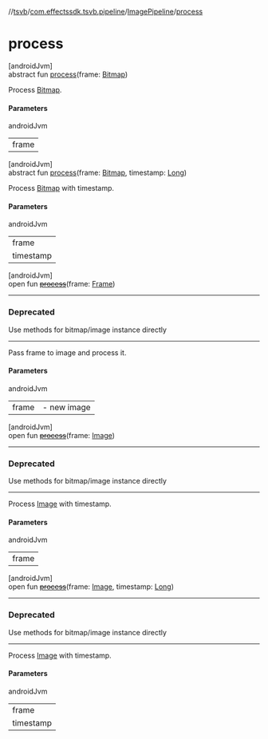 //[tsvb](../../../index.md)/[com.effectssdk.tsvb.pipeline](../index.md)/[ImagePipeline](index.md)/[process](process.md)

# process

[androidJvm]\
abstract fun [process](process.md)(frame: [Bitmap](https://developer.android.com/reference/kotlin/android/graphics/Bitmap.html))

Process [Bitmap](https://developer.android.com/reference/kotlin/android/graphics/Bitmap.html).

#### Parameters

androidJvm

| |
|---|
| frame |

[androidJvm]\
abstract fun [process](process.md)(frame: [Bitmap](https://developer.android.com/reference/kotlin/android/graphics/Bitmap.html), timestamp: [Long](https://kotlinlang.org/api/latest/jvm/stdlib/kotlin/-long/index.html))

Process [Bitmap](https://developer.android.com/reference/kotlin/android/graphics/Bitmap.html) with timestamp.

#### Parameters

androidJvm

| |
|---|
| frame |
| timestamp |

[androidJvm]\
open fun [~~process~~](process.md)(frame: [Frame](../../com.effectssdk.tsvb.frame/-frame/index.md))

---

### Deprecated

Use methods for bitmap/image instance directly

---

Pass frame to image and process it.

#### Parameters

androidJvm

| | |
|---|---|
| frame | -     new image |

[androidJvm]\
open fun [~~process~~](process.md)(frame: [Image](https://developer.android.com/reference/kotlin/android/media/Image.html))

---

### Deprecated

Use methods for bitmap/image instance directly

---

Process [Image](https://developer.android.com/reference/kotlin/android/media/Image.html) with timestamp.

#### Parameters

androidJvm

| |
|---|
| frame |

[androidJvm]\
open fun [~~process~~](process.md)(frame: [Image](https://developer.android.com/reference/kotlin/android/media/Image.html), timestamp: [Long](https://kotlinlang.org/api/latest/jvm/stdlib/kotlin/-long/index.html))

---

### Deprecated

Use methods for bitmap/image instance directly

---

Process [Image](https://developer.android.com/reference/kotlin/android/media/Image.html) with timestamp.

#### Parameters

androidJvm

| |
|---|
| frame |
| timestamp |
